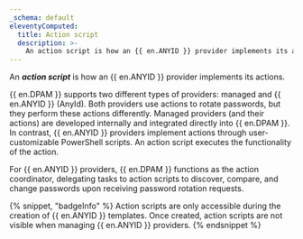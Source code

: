 ```yaml
---
_schema: default
eleventyComputed:
  title: Action script
  description: >-
    An action script is how an {{ en.ANYID }} provider implements its actions.
---
```

An ***action script*** is how an {{ en.ANYID }} provider implements its actions.

{{ en.DPAM }} supports two different types of providers: managed and {{ en.ANYID }} (AnyId). Both providers use actions to rotate passwords, but they perform these actions differently. Managed providers (and their actions) are developed internally and integrated directly into {{ en.DPAM }}. In contrast, {{ en.ANYID }} providers implement actions through user-customizable PowerShell scripts. An action script executes the functionality of the action.

For {{ en.ANYID }} providers, {{ en.DPAM }} functions as the action coordinator, delegating tasks to action scripts to discover, compare, and change passwords upon receiving password rotation requests.

{% snippet, "badgeInfo" %}
Action scripts are only accessible during the creation of {{ en.ANYID }} templates. Once created, action scripts are not visible when managing {{ en.ANYID }} providers.
{% endsnippet %}
